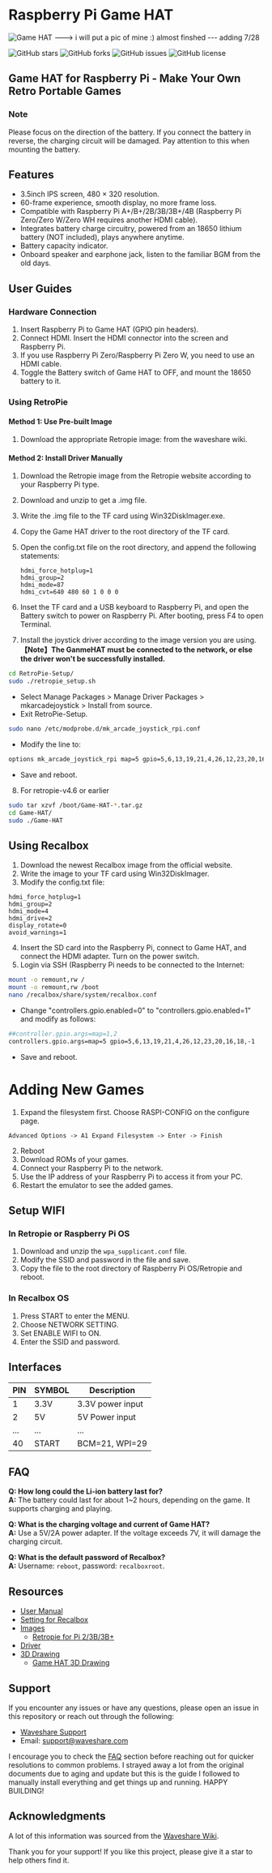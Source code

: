 # Raspberry Pi Game HAT

![Game HAT](Game-HAT-3.jpg) ---> i will put a pic of mine :) almost finshed --- adding 7/28

![GitHub stars](https://img.shields.io/github/stars/ailynux/pieceofpy?style=social)
![GitHub forks](https://img.shields.io/github/forks/ailynux/pieceofpy?style=social)
![GitHub issues](https://img.shields.io/github/issues/ailynux/pieceofpy)
![GitHub license](https://img.shields.io/github/license/ailynux/pieceofpy)

## Game HAT for Raspberry Pi - Make Your Own Retro Portable Games

### Note
Please focus on the direction of the battery. If you connect the battery in reverse, the charging circuit will be damaged. Pay attention to this when mounting the battery.

## Features
- 3.5inch IPS screen, 480 × 320 resolution.
- 60-frame experience, smooth display, no more frame loss.
- Compatible with Raspberry Pi A+/B+/2B/3B/3B+/4B (Raspberry Pi Zero/Zero W/Zero WH requires another HDMI cable).
- Integrates battery charge circuitry, powered from an 18650 lithium battery (NOT included), plays anywhere anytime.
- Battery capacity indicator.
- Onboard speaker and earphone jack, listen to the familiar BGM from the old days.

## User Guides

### Hardware Connection
1. Insert Raspberry Pi to Game HAT (GPIO pin headers).
2. Connect HDMI. Insert the HDMI connector into the screen and Raspberry Pi.
3. If you use Raspberry Pi Zero/Raspberry Pi Zero W, you need to use an HDMI cable.
4. Toggle the Battery switch of Game HAT to OFF, and mount the 18650 battery to it.

### Using RetroPie

#### Method 1: Use Pre-built Image
1. Download the appropriate Retropie image: from the waveshare wiki.

#### Method 2: Install Driver Manually
1. Download the Retropie image from the Retropie website according to your Raspberry Pi type.
2. Download and unzip to get a .img file.
3. Write the .img file to the TF card using Win32DiskImager.exe.
4. Copy the Game HAT driver to the root directory of the TF card.
5. Open the config.txt file on the root directory, and append the following statements:
   ```text
   hdmi_force_hotplug=1
   hdmi_group=2
   hdmi_mode=87
   hdmi_cvt=640 480 60 1 0 0 0
   ```

6. Inset the TF card and a USB keyboard to Raspberry Pi, and open the Battery switch to power on Raspberry Pi. After booting, press F4 to open Terminal.
7. Install the joystick driver according to the image version you are using.
<br>   **【Note】The GanmeHAT must be connected to the network, or else the driver won't be successfully installed.**
```bash
cd RetroPie-Setup/
sudo ./retropie_setup.sh
```
- Select Manage Packages > Manage Driver Packages > mkarcadejoystick > Install from source.
- Exit RetroPie-Setup.
```bash
sudo nano /etc/modprobe.d/mk_arcade_joystick_rpi.conf
```
- Modify the line to:
```bash
options mk_arcade_joystick_rpi map=5 gpio=5,6,13,19,21,4,26,12,23,20,16,18
```
- Save and reboot.
8. For retropie-v4.6 or earlier
```bash
sudo tar xzvf /boot/Game-HAT-*.tar.gz
cd Game-HAT/
sudo ./Game-HAT
```
## Using Recalbox
1. Download the newest Recalbox image from the official website.
2. Write the image to your TF card using Win32DiskImager.
3. Modify the config.txt file:
```text
hdmi_force_hotplug=1
hdmi_group=2
hdmi_mode=4
hdmi_drive=2
display_rotate=0
avoid_warnings=1
```
4. Insert the SD card into the Raspberry Pi, connect to Game HAT, and connect the HDMI adapter. Turn on the power switch.
5. Login via SSH (Raspberry Pi needs to be connected to the Internet:
```bash
mount -o remount,rw /
mount -o remount,rw /boot
nano /recalbox/share/system/recalbox.conf
```
- Change "controllers.gpio.enabled=0" to "controllers.gpio.enabled=1" and modify as follows:
```bash
##controller.gpio.args=map=1,2
controllers.gpio.args=map=5 gpio=5,6,13,19,21,4,26,12,23,20,16,18,-1
```
- Save and reboot.

# Adding New Games
1. Expand the filesystem first. Choose RASPI-CONFIG on the configure page.
```Text
Advanced Options -> A1 Expand Filesystem -> Enter -> Finish
```
2. Reboot
3. Download ROMs of your games.
4. Connect your Raspberry Pi to the network.
5. Use the IP address of your Raspberry Pi to access it from your PC.
6. Restart the emulator to see the added games.

## Setup WIFI

### In Retropie or Raspberry Pi OS
1. Download and unzip the `wpa_supplicant.conf` file.
2. Modify the SSID and password in the file and save.
3. Copy the file to the root directory of Raspberry Pi OS/Retropie and reboot.

### In Recalbox OS
1. Press START to enter the MENU.
2. Choose NETWORK SETTING.
3. Set ENABLE WIFI to ON.
4. Enter the SSID and password.

## Interfaces
| PIN | SYMBOL | Description       |
|-----|--------|-------------------|
| 1   | 3.3V   | 3.3V power input  |
| 2   | 5V     | 5V Power input    |
| ... | ...    | ...               |
| 40  | START  | BCM=21, WPI=29    |

## FAQ
**Q: How long could the Li-ion battery last for?**  
**A:** The battery could last for about 1~2 hours, depending on the game. It supports charging and playing.

**Q: What is the charging voltage and current of Game HAT?**  
**A:** Use a 5V/2A power adapter. If the voltage exceeds 7V, it will damage the charging circuit.

**Q: What is the default password of Recalbox?**  
**A:** Username: `reboot`, password: `recalboxroot`.

## Resources
- [User Manual](https://www.waveshare.com/wiki/Game_HAT)
- [Setting for Recalbox](https://www.waveshare.com/wiki/Game_HAT)
- [Images](https://www.waveshare.com/wiki/Game_HAT)
  - [Retropie for Pi 2/3B/3B+](https://www.waveshare.com/wiki/Game_HAT)
- [Driver](https://www.waveshare.com/wiki/Game_HAT)
- [3D Drawing](https://www.waveshare.com/wiki/Game_HAT)
  - [Game HAT 3D Drawing](https://www.waveshare.com/wiki/Game_HAT)

## Support
If you encounter any issues or have any questions, please open an issue in this repository or reach out through the following:

- [Waveshare Support](https://www.waveshare.com/wiki/Game_HAT#Support)
- Email: support@waveshare.com

I encourage you to check the [FAQ](#faq) section before reaching out for quicker resolutions to common problems. I strayed away a lot from the original documents due to aging and update but this is the guide I followed to manually install everything and get things up and running. HAPPY BUILDING! 

## Acknowledgments
A lot of this information was sourced from the [Waveshare Wiki](https://www.waveshare.com/wiki/Game_HAT).

Thank you for your support! If you like this project, please give it a star to help others find it.





